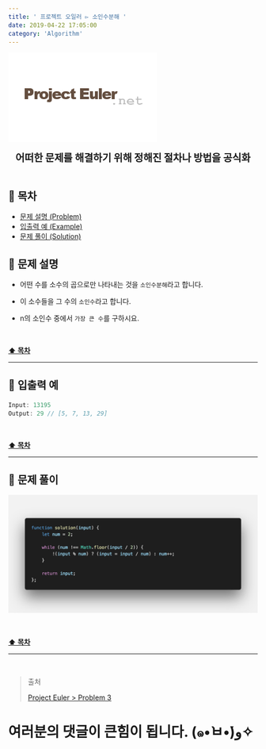 ```yaml
---
title: ' 프로젝트 오일러 ▻ 소인수분해 '
date: 2019-04-22 17:05:00
category: 'Algorithm'
---
```


![](./images/logo.png)

<center><strong style="font-size: 20px;">어떠한 문제를 해결하기 위해 정해진 절차나 방법을 공식화</strong></center>

<br />

## **💎 목차**

- [문제 설명 (Problem)](#-문제-설명)
- [입출력 예 (Example)](#-입출력-예)
- [문제 풀이 (Solution)](#-문제-풀이)

## **📕 문제 설명**

- 어떤 수를 소수의 곱으로만 나타내는 것을 `소인수분해`라고 합니다.

- 이 소수들을 그 수의 `소인수`라고 합니다.

- n의 소인수 중에서 `가장 큰 수`를 구하시요.

<br />

**[⬆ 목차](#-목차)**

<hr />

## **📙 입출력 예**

```js
Input: 13195
Output: 29 // [5, 7, 13, 29]
```

<br />

**[⬆ 목차](#-목차)**

<hr />

## **📘 문제 풀이**

![](./images/solution.3.png)
<br />

<br />

**[⬆ 목차](#-목차)**

<hr />

<br />

> 출처
>
> <a href="http://euler.synap.co.kr/prob_detail.php?id=3" target="_blank">Project Euler > Problem 3</a>

# 여러분의 댓글이 큰힘이 됩니다. (๑•̀ㅂ•́)و✧
